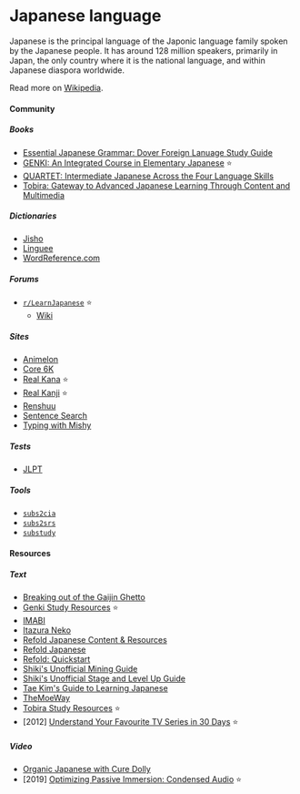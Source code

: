 # Japanese language

Japanese is the principal language of the Japonic language family spoken by the Japanese people. It has around 128 million speakers, primarily in Japan, the only country where it is the national language, and within Japanese diaspora worldwide.

Read more on [Wikipedia](https://en.wikipedia.org/wiki/Japanese_language).

#### Community

##### Books
- [Essential Japanese Grammar: Dover Foreign Lanuage Study Guide](https://bookbrainz.org/work/01bbe974-f9ad-4e99-a6aa-79f24fe52977)
- [GENKI: An Integrated Course in Elementary Japanese](https://genki3.japantimes.co.jp/en) ⭐
- [QUARTET: Intermediate Japanese Across the Four Language Skills](https://bookclub.japantimes.co.jp/en/book/b456886.html)
- [Tobira: Gateway to Advanced Japanese Learning Through Content and Multimedia](https://bookbrainz.org/work/3c4615af-200b-42e9-a67b-b814427096e6)

##### Dictionaries
- [Jisho](https://jisho.org)
- [Linguee](https://www.linguee.com/japanese-english)
- [WordReference.com](https://www.wordreference.com/jaen)

##### Forums
- [`r/LearnJapanese`](https://www.reddit.com/r/LearnJapanese) ⭐
    - [Wiki](https://www.reddit.com/r/LearnJapanese/wiki/index)

##### Sites
- [Animelon](https://animelon.com)
- [Core 6K](https://core6000.neocities.org)
- [Real Kana](https://realkana.com) ⭐
- [Real Kanji](https://realkanji.com) ⭐
- [Renshuu](https://www.renshuu.org)
- [Sentence Search](https://sentencesearch.neocities.org)
- [Typing with Mishy](https://sethclydesdale.github.io)

##### Tests
- [JLPT](https://www.jlpt.jp/e)

##### Tools
- [`subs2cia`](https://github.com/dxing97/subs2cia)
- [`subs2srs`](https://sourceforge.net/projects/subs2srs)
- [`substudy`](http://www.randomhacks.net/substudy)

#### Resources

##### Text
- [Breaking out of the Gaijin Ghetto](https://docs.google.com/document/d/1LH82FjsCqCgp6-TFqUcS_EB15V7sx7O1VCjREp6Lexw)
- [Genki Study Resources](https://sethclydesdale.github.io/genki-study-resources/lessons-3rd) ⭐
- [IMABI](https://imabi.org)
- [Itazura Neko](https://kenrick95.github.io/itazuraneko)
- [Refold Japanese Content & Resources](https://refold.link/Japanese_resources)
- [Refold Japanese](https://docs.google.com/document/d/1tQmoGwCJQqmjdmaQdigAG0Ph1ODSMsGhsD7qOhlUuc0/edit#heading=h.t9k7ohu0b631)
- [Refold: Quickstart](https://refold.la/quickstart?targetLanguage=jpn)
- [Shiki's Unofficial Mining Guide](https://docs.google.com/document/d/e/2PACX-1vQuEAoZFoJbULZzCJ3_tW7ayT_DcQl9eDlrXMnuPGTwDk62r5fQrXak3ayxBsEgkL85_Z-YY5W4yUom/pub)
- [Shiki's Unofficial Stage and Level Up Guide](https://docs.google.com/document/d/e/2PACX-1vTs8Ue6RRnOrVllDTXhPOJY_WVmGQbXKy4hlOe2e0rxTTldT3EooaeCgljKqLZapyDeAswnkrnpOp1O/pub)
- [Tae Kim's Guide to Learning Japanese](https://guidetojapanese.org)
- [TheMoeWay](https://learnjapanese.moe)
- [Tobira Study Resources](https://sethclydesdale.github.io/tobira-study-resources) ⭐
- [2012] [Understand Your Favourite TV Series in 30 Days](https://learnlangs.com/understand-your-favourite-tv-series-in-30-days) ⭐

##### Video
- [Organic Japanese with Cure Dolly](https://www.youtube.com/@organicjapanesewithcuredol49)
- [2019] [Optimizing Passive Immersion: Condensed Audio](https://www.youtube.com/watch?v=QOLTeO-uCYU) ⭐
